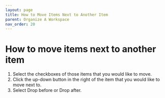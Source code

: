 ```yaml
---
layout: page
title: How to Move Items Next to Another Item 
parent: Organize A Workspace 
nav_order: 20
---
```


# How to move items next to another item 

1. Select the checkboxes of those items that you would like to move.
2. Click the up-down button in the right of the item that you would like to move next to.
3. Select Drop before or Drop after.


